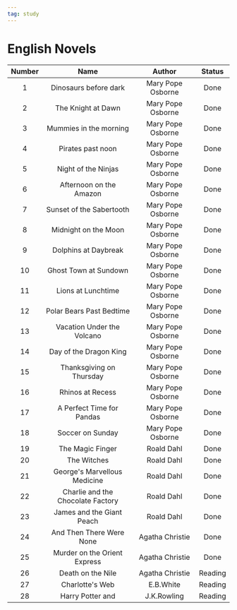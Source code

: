 ```yaml
---
tag: study
---
```




# English Novels


| Number | Name | Author | Status|
|:-:|:-:|:-:|:-:|
| 1 | Dinosaurs before dark| Mary Pope Osborne | Done |
| 2 | The Knight at Dawn| Mary Pope Osborne | Done |
| 3 | Mummies in the morning| Mary Pope Osborne| Done |
| 4 | Pirates past noon| Mary Pope Osborne| Done |
| 5 | Night of the Ninjas| Mary Pope Osborne| Done
| 6 | Afternoon on the Amazon| Mary Pope Osborne| Done
| 7 | Sunset of the Sabertooth| Mary Pope Osborne| Done
| 8 | Midnight on the Moon| Mary Pope Osborne| Done
| 9 | Dolphins at Daybreak| Mary Pope Osborne| Done
| 10 | Ghost Town at Sundown| Mary Pope Osborne| Done
| 11 | Lions at Lunchtime| Mary Pope Osborne| Done
| 12 | Polar Bears Past Bedtime| Mary Pope Osborne| Done
| 13 | Vacation Under the Volcano| Mary Pope Osborne| Done
| 14 | Day of the Dragon King| Mary Pope Osborne| Done
| 15 | Thanksgiving on Thursday| Mary Pope Osborne| Done
| 16 | Rhinos at Recess| Mary Pope Osborne| Done
| 17 | A Perfect Time for Pandas| Mary Pope Osborne| Done
| 18 | Soccer on Sunday| Mary Pope Osborne| Done
| 19 | The Magic Finger| Roald Dahl| Done
| 20 | The Witches| Roald Dahl| Done
| 21 | George's Marvellous Medicine| Roald Dahl| Done
| 22 | Charlie and the Chocolate Factory| Roald Dahl| Done
| 23 | James and the Giant Peach| Roald Dahl| Done
| 24 | And Then There Were None| Agatha Christie| Done
| 25 | Murder on the Orient Express| Agatha Christie| Done
| 26 | Death on the Nile| Agatha Christie| Reading|
| 27 | Charlotte's Web| E.B.White| Reading|
| 28 | Harry Potter and| J.K.Rowling| Reading|


















